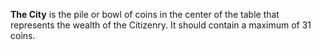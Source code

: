 **The City** is the pile or bowl of coins in the center of the table that represents the wealth of the Citizenry. It should contain a maximum of 31 coins.